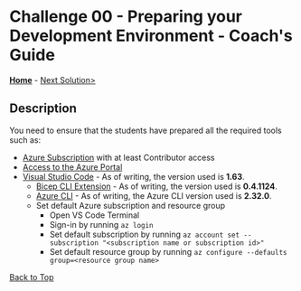 # Challenge 00 - Preparing your Development Environment - Coach's Guide

**[Home](./README.md)** - [Next Solution>](./Solution-01.md)

## Description

You need to ensure that the students have prepared all the required tools such as:

- [Azure Subscription](https://azure.microsoft.com/en-us/free/) with at least Contributor access 
- [Access to the Azure Portal](https://portal.azure.com/)
- [Visual Studio Code](https://code.visualstudio.com/) - As of writing, the version used is **1.63**.
    - [Bicep CLI Extension](https://marketplace.visualstudio.com/items?itemName=ms-azuretools.vscode-bicep) - As of writing, the version used is **0.4.1124**.
    - [Azure CLI](https://docs.microsoft.com/en-us/cli/azure/update-azure-cli) - As of writing, the Azure CLI version used is **2.32.0**.
    - Set default Azure subscription and resource group
        - Open VS Code Terminal
        - Sign-in by running ```az login``` 
        - Set default subscription by running ```az account set --subscription "<subscription name or subscription id>"```
        - Set default resource group by running ```az configure --defaults group=<resource group name>```

[Back to Top](#challenge-00---preparing-your-development-environment---coachs-guide)